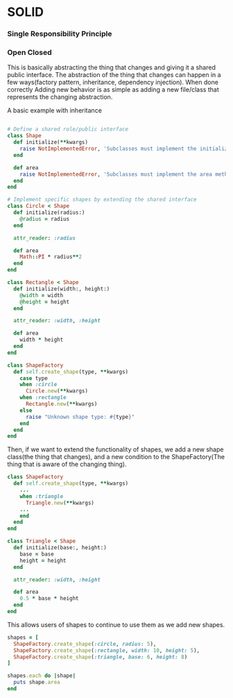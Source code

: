 # SOLID

### Single Responsibility Principle

### Open Closed

This is basically abstracting the thing that changes and giving it a shared public interface. The abstraction of the thing that changes can happen in a few ways(factory pattern, inheritance, dependency injection). When done correctly Adding new behavior is as simple as adding a new file/class that represents the changing abstraction.

A basic example with inheritance

```ruby

# Define a shared role/public interface
class Shape
  def initialize(**kwargs)
    raise NotImplementedError, 'Subclasses must implement the initialize method'
  end

  def area
    raise NotImplementedError, 'Subclasses must implement the area method'
  end
end

# Implement specific shapes by extending the shared interface
class Circle < Shape
  def initialize(radius:)
    @radius = radius
  end

  attr_reader: :radius

  def area
    Math::PI * radius**2
  end
end

class Rectangle < Shape
  def initialize(width:, height:)
    @width = width
    @height = height
  end

  attr_reader: :width, :height

  def area
    width * height
  end
end

class ShapeFactory
  def self.create_shape(type, **kwargs)
    case type
    when :circle
      Circle.new(**kwargs)
    when :rectangle
      Rectangle.new(**kwargs)
    else
      raise "Unknown shape type: #{type}"
    end
  end
end
```

Then, if we want to extend the functionality of shapes, we add a new shape class(the thing that changes), and a new condition to the ShapeFactory(The thing that is aware of the changing thing).

```ruby
class ShapeFactory
  def self.create_shape(type, **kwargs)
    ...
    when :triangle
      Triangle.new(**kwargs)
    ...
    end
  end
end

class Triangle < Shape
  def initialize(base:, height:)
    base = base
    height = height
  end

  attr_reader: :width, :height

  def area
    0.5 * base * height
  end
end
```


This allows users of shapes to continue to use them as we add new shapes.

```ruby
shapes = [
  ShapeFactory.create_shape(:circle, radius: 5),
  ShapeFactory.create_shape(:rectangle, width: 10, height: 5),
  ShapeFactory.create_shape(:triangle, base: 6, height: 8)
]

shapes.each do |shape|
  puts shape.area
end
```
